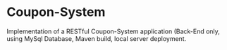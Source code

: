 # Coupon-System

Implementation of a RESTful Coupon-System application (Back-End only, using MySql Database, Maven build, local server deployment. 
